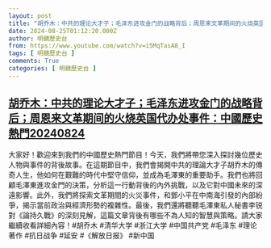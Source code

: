 ```yaml
---
layout: post
title: "胡乔木：中共的理论大才子；毛泽东进攻金门的战略背后；周恩来文革期间的火烧英国代办处事件：中國歷史熱門20240824"
date: 2024-08-25T01:12:20.000Z
author: 明鏡歷史台
from: https://www.youtube.com/watch?v=i5MqTasA8_I
tags: [ 明鏡歷史台 ]
comments: True
categories: [ 明鏡歷史台 ]
---
```

<!--1724548340000-->
[胡乔木：中共的理论大才子；毛泽东进攻金门的战略背后；周恩来文革期间的火烧英国代办处事件：中國歷史熱門20240824](https://www.youtube.com/watch?v=i5MqTasA8_I)
------

<div>
大家好！歡迎來到我們的中國歷史熱門節目！今天，我們將帶您深入探討幾位歷史人物與事件的背後故事。在這期節目中，我們會揭開中共的理論大才子胡乔木的傳奇人生，他如何在艱難的時代中堅守信仰，並成為毛澤東的重要助手。我們也將回顧毛澤東進攻金門的決策，分析這一行動背後的內外挑戰，以及它對中國未來的深遠影響。此外，我們將探索文革期間的火災事件，和鄧小平在中南海引發的內部紛爭，揭示當前政治與經濟形勢的複雜性。最後，我們還將聽聽毛澤東私人秘書李锐對《論持久戰》的深刻見解，這篇文章背後有哪些不為人知的智慧與策略。請大家繼續收看詳細內容！#胡乔木 #清华大学 #浙江大学 #中国共产党 #毛泽东 #理论著作 #抗日战争 #延安 #《解放日报》 #新中国
</div>
